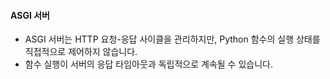 
#### ASGI 서버


- ASGI 서버는 HTTP 요청-응답 사이클을 관리하지만, Python 함수의 실행 상태를 직접적으로 제어하지 않습니다.
- 함수 실행이 서버의 응답 타임아웃과 독립적으로 계속될 수 있습니다.